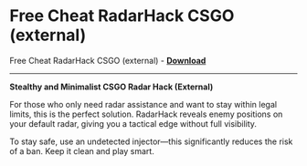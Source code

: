 <h1>Free Cheat RadarHack CSGO (external)</h1>

Free Cheat RadarHack CSGO (external) - **[Download](https://www.dlgram.com/public/files/api.php?shortened=qRG7M4)**


<hr>


**Stealthy and Minimalist CSGO Radar Hack (External)**  

For those who only need radar assistance and want to stay within legal limits, this is the perfect solution. RadarHack reveals enemy positions on your default radar, giving you a tactical edge without full visibility.  

To stay safe, use an undetected injector—this significantly reduces the risk of a ban. Keep it clean and play smart.